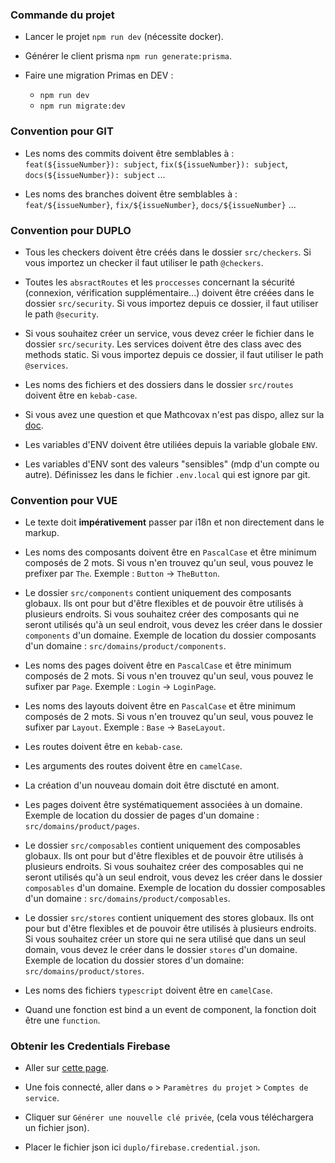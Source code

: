 ### Commande du projet

- Lancer le projet `npm run dev` (nécessite docker).

- Générer le client prisma `npm run generate:prisma`.

- Faire une migration Primas en DEV :
  - `npm run dev`
  - `npm run migrate:dev`

### Convention pour GIT

- Les noms des commits doivent être semblables à : `feat(${issueNumber}): subject`, `fix(${issueNumber}): subject`, `docs(${issueNumber}): subject` ...

- Les noms des branches doivent être semblables à : `feat/${issueNumber}`, `fix/${issueNumber}`, `docs/${issueNumber}` ...

### Convention pour DUPLO

- Tous les checkers doivent être créés dans le dossier `src/checkers`. Si vous importez un checker il faut utiliser le path `@checkers`.

- Toutes les `absractRoutes` et les `proccesses` concernant la sécurité (connexion, vérification supplémentaire...) doivent être créées dans le dossier `src/security`. Si vous importez depuis ce dossier, il faut utiliser le path `@security`.

- Si vous souhaitez créer un service, vous devez créer le fichier dans le dossier `src/security`. Les services doivent être des class avec des methods static. Si vous importez depuis ce dossier, il faut utiliser le path `@services`.

- Les noms des fichiers et des dossiers dans le dossier `src/routes` doivent être en `kebab-case`.

- Si vous avez une question et que Mathcovax n'est pas dispo, allez sur la [doc](https://github.com/duplojs/duplojs).

- Les variables d'ENV doivent être utiliées depuis la variable globale `ENV`.

- Les variables d'ENV sont des valeurs "sensibles" (mdp d'un compte ou autre). Définissez les dans le fichier `.env.local` qui est ignore par git.

### Convention pour VUE
- Le texte doit **impérativement** passer par i18n et non directement dans le markup.

- Les noms des composants doivent être en `PascalCase` et être minimum composés de 2 mots. Si vous n'en trouvez qu'un seul, vous pouvez le prefixer par `The`. Exemple : `Button` -> `TheButton`.

- Le dossier `src/components` contient uniquement des composants globaux. Ils ont pour but d'être flexibles et de pouvoir être utilisés à plusieurs endroits. Si vous souhaitez créer des composants qui ne seront utilisés qu'à un seul endroit, vous devez les créer dans le dossier `components` d'un domaine. Exemple de location du dossier composants d'un domaine : `src/domains/product/components`.

- Les noms des pages doivent être en `PascalCase` et être minimum composés de 2 mots. Si vous n'en trouvez qu'un seul, vous pouvez le sufixer par `Page`. Exemple : `Login` -> `LoginPage`.

- Les noms des layouts doivent être en `PascalCase` et être minimum composés de 2 mots. Si vous n'en trouvez qu'un seul, vous pouvez le sufixer par `Layout`. Exemple : `Base` -> `BaseLayout`.

- Les routes doivent être en `kebab-case`.

- Les arguments des routes doivent être en `camelCase`.

- La création d'un nouveau domain doit être disctuté en amont.

- Les pages doivent être systématiquement associées à un domaine. Exemple de location du dossier de pages d'un domaine : `src/domains/product/pages`.

- Le dossier `src/composables` contient uniquement des composables globaux. Ils ont pour but d'être flexibles et de pouvoir être utilisés à plusieurs endroits. Si vous souhaitez créer des composables qui ne seront utilisés qu'à un seul endroit, vous devez les créer dans le dossier `composables` d'un domaine. Exemple de location du dossier composables d'un domaine : `src/domains/product/composables`.

- Le dossier `src/stores` contient uniquement des stores globaux. Ils ont pour but d'être flexibles et de pouvoir être utilisés à plusieurs endroits. Si vous souhaitez créer un store qui ne sera utilisé que dans un seul domain, vous devez le créer dans le dossier `stores` d'un domaine. Exemple de location du dossier stores d'un domaine: `src/domains/product/stores`.

- Les noms des fichiers `typescript` doivent être en `camelCase`.

- Quand une fonction est bind a un event de component, la fonction doit être une `function`.

### Obtenir les Credentials Firebase

- Aller sur [cette page](https://console.firebase.google.com/u/0/project/mon-enorme-tronc).

- Une fois connecté, aller dans `⚙️` > `Paramètres du projet` > `Comptes de service`.

- Cliquer sur `Générer une nouvelle clé privée`, (cela vous téléchargera un fichier json).

- Placer le fichier json ici `duplo/firebase.credential.json`.
